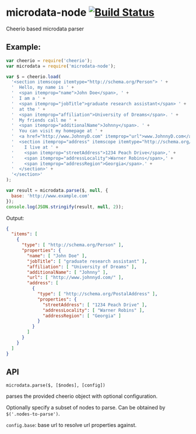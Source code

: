 microdata-node [![Build Status](https://travis-ci.org/Janpot/microdata-node.svg)](https://travis-ci.org/Janpot/microdata-node)
==============

Cheerio based microdata parser

## Example:

```js
var cheerio = require('cheerio');
var microdata = require('microdata-node');

var $ = cheerio.load(
  '<section itemscope itemtype="http://schema.org/Person"> ' +
  '  Hello, my name is ' +
  '  <span itemprop="name">John Doe</span>, ' +
  '  I am a ' +
  '  <span itemprop="jobTitle">graduate research assistant</span> ' +
  '  at the ' +
  '  <span itemprop="affiliation">University of Dreams</span>. ' +
  '  My friends call me ' +
  '  <span itemprop="additionalName">Johnny</span>. ' +
  '  You can visit my homepage at ' +
  '  <a href="http://www.JohnnyD.com" itemprop="url">www.JohnnyD.com</a>. ' +
  '  <section itemprop="address" itemscope itemtype="http://schema.org/PostalAddress">' +
  '    I live at ' +
  '    <span itemprop="streetAddress">1234 Peach Drive</span>,' +
  '    <span itemprop="addressLocality">Warner Robins</span>,' +
  '    <span itemprop="addressRegion">Georgia</span>.' +
  '  </section>' +
  '</section>'
);

var result = microdata.parse($, null, {
  base: 'http://www.example.com'
});
console.log(JSON.stringify(result, null, 2));
```

Output:

```json
{
  "items": [
    {
      "type": [ "http://schema.org/Person" ],
      "properties": {
        "name": [ "John Doe" ],
        "jobTitle": [ "graduate research assistant" ],
        "affiliation": [ "University of Dreams" ],
        "additionalName": [ "Johnny" ],
        "url": [ "http://www.johnnyd.com/" ],
        "address": [
          {
            "type": [ "http://schema.org/PostalAddress" ],
            "properties": {
              "streetAddress": [ "1234 Peach Drive" ],
              "addressLocality": [ "Warner Robins" ],
              "addressRegion": [ "Georgia" ]
            }
          }
        ]
      }
    }
  ]
}
```

## API

    microdata.parse($, [$nodes], [config])

parses the provided cheerio object with optional configuration.

Optionally specify a subset of nodes to parse. Can be obtained by `$('.nodes-to-parse')`.

`config.base`: base url to resolve url properties against.
